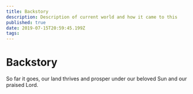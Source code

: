 ```yaml
---
title: Backstory
description: Description of current world and how it came to this
published: true
date: 2019-07-15T20:59:45.199Z
tags: 
---
```


# Backstory
So far it goes, our land thrives and prosper under our beloved Sun and our praised Lord.